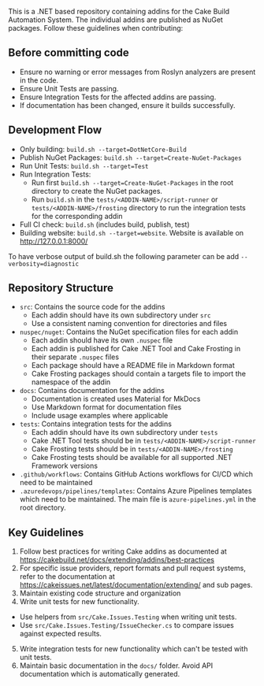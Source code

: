 This is a .NET based repository containing addins for the Cake Build Automation System.
The individual addins are published as NuGet packages.
Follow these guidelines when contributing:

## Before committing code
- Ensure no warning or error messages from Roslyn analyzers are present in the code.
- Ensure Unit Tests are passing.
- Ensure Integration Tests for the affected addins are passing.
- If documentation has been changed, ensure it builds successfully.

## Development Flow
- Only building: `build.sh --target=DotNetCore-Build`
- Publish NuGet Packages: `build.sh --target=Create-NuGet-Packages`
- Run Unit Tests: `build.sh --target=Test`
- Run Integration Tests:
  - Run first `build.sh --target=Create-NuGet-Packages` in the root directory to create the NuGet packages.
  - Run `build.sh` in the `tests/<ADDIN-NAME>/script-runner` or `tests/<ADDIN-NAME>/frosting` directory to run the integration tests for the corresponding addin
- Full CI check: `build.sh` (includes build, publish, test)
- Building website: `build.sh --target=website`. Website is available on http://127.0.0.1:8000/

To have verbose output of build.sh the following parameter can be add `--verbosity=diagnostic`

## Repository Structure
- `src`: Contains the source code for the addins
  - Each addin should have its own subdirectory under `src`
  - Use a consistent naming convention for directories and files
- `nuspec/nuget`: Contains the NuGet specification files for each addin
  - Each addin should have its own `.nuspec` file
  - Each addin is published for Cake .NET Tool and Cake Frosting in their separate `.nuspec` files
  - Each package should have a README file in Markdown format
  - Cake Frosting packages should contain a targets file to import the namespace of the addin
- `docs`: Contains documentation for the addins
  - Documentation is created uses Material for MkDocs
  - Use Markdown format for documentation files
  - Include usage examples where applicable
- `tests`: Contains integration tests for the addins
  - Each addin should have its own subdirectory under `tests`
  - Cake .NET Tool tests should be in `tests/<ADDIN-NAME>/script-runner`
  - Cake Frosting tests should be in `tests/<ADDIN-NAME>/frosting`
  - Cake Frosting tests should be available for all supported .NET Framework versions
- `.github/workflows`: Contains GitHub Actions workflows for CI/CD which need to be maintained
- `.azuredevops/pipelines/templates`: Contains Azure Pipelines templates which need to be maintained. The main file is `azure-pipelines.yml` in the root directory.

## Key Guidelines
1. Follow best practices for writing Cake addins as documented at https://cakebuild.net/docs/extending/addins/best-practices
2. For specific issue providers, report formats and pull request systems, refer to the documentation at https://cakeissues.net/latest/documentation/extending/ and sub pages.
3. Maintain existing code structure and organization
4. Write unit tests for new functionality.
  - Use helpers from `src/Cake.Issues.Testing` when writing unit tests.
  - Use `src/Cake.Issues.Testing/IssueChecker.cs` to compare issues against expected results. 
5. Write integration tests for new functionality which can't be tested with unit tests.
6. Maintain basic documentation in the `docs/` folder. Avoid API documentation which is automatically generated.